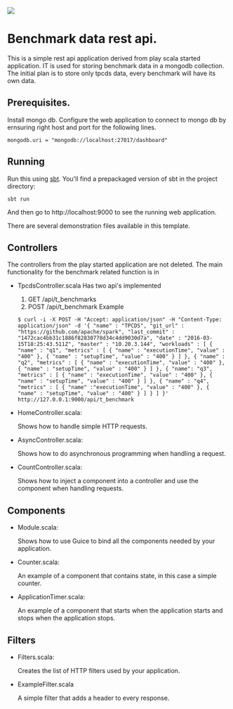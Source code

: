 [<img src="https://img.shields.io/travis/playframework/play-scala-starter-example.svg"/>](https://travis-ci.org/playframework/play-scala-starter-example)

# Benchmark data rest api.

This is a simple rest api application derived from play scala started application. IT is used for storing benchmark data in a mongodb collection. The initial plan is to store only tpcds data, every benchmark will have its own data.

## Prerequisites.

Install mongo db. Configure the web application to connect to mongo db by ernsuring right host and port for the following lines.
```
mongodb.uri = "mongodb://localhost:27017/dashboard"
```

## Running

Run this using [sbt](http://www.scala-sbt.org/). You'll find a prepackaged version of sbt in the project directory:

```
sbt run
```

And then go to http://localhost:9000 to see the running web application.

There are several demonstration files available in this template.

## Controllers
The controllers from the play started application are not deleted. The main functionality for the benchmark related function is in

- TpcdsController.scala
  Has two api's implemented
  1) GET  /api/t_benchmarks
  2) POST /api/t_benchmark
  Example 
  ``` 
  $ curl -i -X POST -H "Accept: application/json" -H "Content-Type: application/json" -d '{ "name" : "TPCDS", "git_url" : "https://github.com/apache/spark", "last_commit" : "1472cac4bb31c1886f82830778d34c4dd9030d7a", "date" : "2016-03-15T18:25:43.511Z", "master" : "10.20.3.144", "workloads" : [ { "name" : "q1", "metrics" : [ { "name" : "executionTime", "value" : "400" }, { "name" : "setupTime", "value" : "400" } ] }, { "name" : "q2", "metrics" : [ { "name" : "executionTime", "value" : "400" }, { "name" : "setupTime", "value" : "400" } ] }, { "name": "q3", "metrics" : [ { "name" : "executionTime", "value" : "400" }, { "name" : "setupTime", "value" : "400" } ] }, { "name" : "q4", "metrics" : [ { "name" :"executionTime", "value" : "400" }, { "name" : "setupTime", "value" : "400" } ] } ] }' http://127.0.0.1:9000/api/t_benchmark
  ```

- HomeController.scala:

  Shows how to handle simple HTTP requests.

- AsyncController.scala:

  Shows how to do asynchronous programming when handling a request.

- CountController.scala:

  Shows how to inject a component into a controller and use the component when
  handling requests.

## Components

- Module.scala:

  Shows how to use Guice to bind all the components needed by your application.

- Counter.scala:

  An example of a component that contains state, in this case a simple counter.

- ApplicationTimer.scala:

  An example of a component that starts when the application starts and stops
  when the application stops.

## Filters

- Filters.scala:

  Creates the list of HTTP filters used by your application.

- ExampleFilter.scala

  A simple filter that adds a header to every response.
